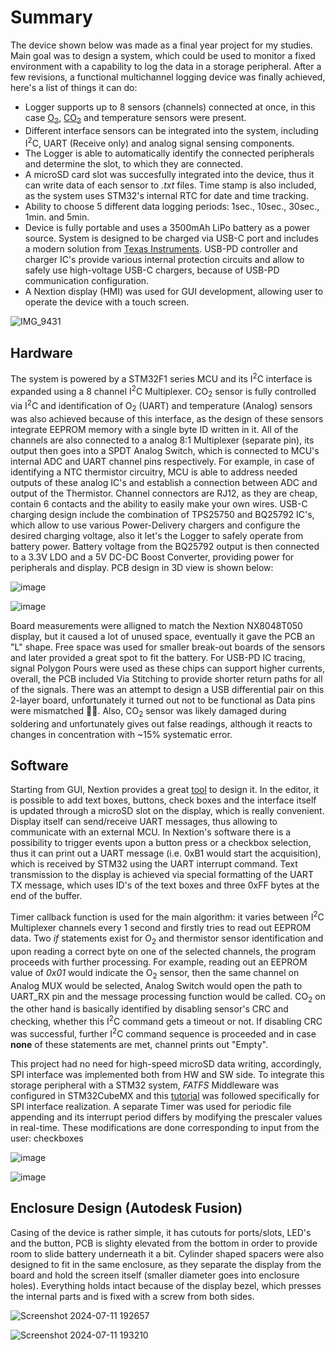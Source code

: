 # Summary
The device shown below was made as a final year project for my studies. Main goal was to design a system, which could be used to monitor a fixed environment with a capability to log the data in a storage peripheral. After a few revisions, a functional multichannel logging device was finally achieved, here's a list of things it can do:
* Logger supports up to 8 sensors (channels) connected at once, in this case [O<sub>2</sub>](https://gaslab.com/products/oxygen-sensor-luminox-lox-o2), [CO<sub>2</sub>](https://sensirion.com/products/catalog/STC31) and temperature sensors were present.
* Different interface sensors can be integrated into the system, including I<sup>2</sup>C, UART (Receive only) and analog signal sensing components.
* The Logger is able to automatically identify the connected peripherals and determine the slot, to which they are connected. 
* A microSD card slot was succesfully integrated into the device, thus it can write data of each sensor to _.txt_ files. Time stamp is also included, as the system uses STM32's internal RTC for date and time tracking.
* Ability to choose 5 different data logging periods: 1sec., 10sec., 30sec., 1min. and 5min. 
* Device is fully portable and uses a 3500mAh LiPo battery as a power source. System is designed to be charged via USB-C port and includes a modern solution from [Texas Instruments](https://www.ti.com/lit/ug/slvuby2a/slvuby2a.pdf?ts=1707079337468&ref_url=https%253A%252F%252Fwww.google.com%252F). USB-PD controller and charger IC's provide various internal protection circuits and allow to safely use high-voltage USB-C chargers, because of USB-PD communication configuration.
* A Nextion display (HMI) was used for GUI development, allowing user to operate the device with a touch screen.

![IMG_9431](https://github.com/dyanke3/Multichannel-Data-Logger-with-GUI/assets/170525314/58cd7c52-1b8a-4618-a0b1-d3f28c3bf7cf)

## Hardware
The system is powered by a STM32F1 series MCU and its I<sup>2</sup>C interface is expanded using a 8 channel I<sup>2</sup>C Multiplexer. CO<sub>2</sub> sensor is fully controlled via I<sup>2</sup>C and identification of O<sub>2</sub> (UART) and temperature (Analog) sensors was also achieved because of this interface, as the design of these sensors integrate EEPROM memory with a single byte ID written in it. All of the channels are also connected to a analog 8:1 Multiplexer (separate pin), its output then goes into a SPDT Analog Switch, which is connected to MCU's internal ADC and UART channel pins respectively. For example, in case of identifying a NTC thermistor circuitry, MCU is able to address needed outputs of these analog IC's and establish a connection between ADC and output of the Thermistor. Channel connectors are RJ12, as they are cheap, contain 6 contacts and the ability to easily make your own wires. USB-C charging design include the combination of TPS25750 and BQ25792 IC's, which allow to use various Power-Delivery chargers and configure the desired charging voltage, also it let's the Logger to safely operate from battery power. Battery voltage from the BQ25792 output is then connected to a 3.3V LDO and a 5V DC-DC Boost Converter, providing power for peripherals and display. PCB design in 3D view is shown below:

![image](https://github.com/dyanke3/Multichannel-Data-Logger-with-GUI/assets/170525314/7175eb4d-cc74-4f40-9903-cf95f59386f9)

![image](https://github.com/dyanke3/Multichannel-Data-Logger-with-GUI/assets/170525314/0e2a31dc-ac39-46d9-a99f-c38c65462419)

Board measurements were alligned to match the Nextion NX8048T050 display, but it caused a lot of unused space, eventually it gave the PCB an "L" shape. Free space was used for smaller break-out boards of the sensors and later provided a great spot to fit the battery. For USB-PD IC tracing, signal Polygon Pours were used as these chips can support higher currents, overall, the PCB included Via Stitching to provide shorter return paths for all of the signals. There was an attempt to design a USB differential pair on this 2-layer board, unfortunately it turned out not to be functional as Data pins were mismatched 🤦‍♂️. Also, CO<sub>2</sub> sensor was likely damaged during soldering and unfortunately gives out false readings, although it reacts to changes in concentration with ~15% systematic error.

## Software
Starting from GUI, Nextion provides a great [tool](https://nextion.tech/editor_guide/) to design it. In the editor, it is possible to add text boxes, buttons, check boxes and the interface itself is updated through a microSD slot on the display, which is really convenient. Display itself can send/receive UART messages, thus allowing to communicate with an external MCU. In Nextion's software there is a possibility to trigger events upon a button press or a checkbox selection, thus it can print out a UART message (i.e. 0xB1 would start the acquisition), which is received by STM32 using the UART interrupt command. Text transmission to the display is achieved via special formatting of the UART TX message, which uses ID's of the text boxes and three 0xFF bytes at the end of the buffer.

Timer callback function is used for the main algorithm: it varies between I<sup>2</sup>C Multiplexer channels every 1 second and firstly tries to read out EEPROM data. Two _if_ statements exist for O<sub>2</sub> and thermistor sensor identification and upon reading a correct byte on one of the selected channels, the program proceeds with further processing. For example, reading out an EEPROM value of _0x01_ would indicate the O<sub>2</sub> sensor, then the same channel on Analog MUX would be selected, Analog Switch would open the path to UART_RX pin and the message processing function would be called. CO<sub>2</sub> on the other hand is basically identified by disabling sensor's CRC and checking, whether this I<sup>2</sup>C command gets a timeout or not. If disabling CRC was successful, further I<sup>2</sup>C command sequence is proceeded and in case **none** of these statements are met, channel prints out "Empty".

This project had no need for high-speed microSD data writing, accordingly, SPI interface was implemented both from HW and SW side. To integrate this storage peripheral with a STM32 system, _FATFS_ Middleware was configured in STM32CubeMX and this [tutorial](https://controllerstech.com/sd-card-using-spi-in-stm32/) was followed specifically for SPI interface realization. A separate Timer was used for periodic file appending and its interrupt period differs by modifying the prescaler values in real-time. These modifications are done corresponding to input from the user: checkboxes 

![image](https://github.com/user-attachments/assets/98dd9f8b-04b2-4e13-803e-33ade3583bb7)

![image](https://github.com/user-attachments/assets/7c7547f9-2da8-4a97-ab0e-dae25e2dd4ec)

## Enclosure Design (Autodesk Fusion)
Casing of the device is rather simple, it has cutouts for ports/slots, LED's and the button, PCB is slighty elevated from the bottom in order to provide room to slide battery underneath it a bit. Cylinder shaped spacers were also designed to fit in the same enclosure, as they separate the display from the board and hold the screen itself (smaller diameter goes into enclosure holes). Everything holds intact because of the display bezel, which presses the internal parts and is fixed with a screw from both sides. 

![Screenshot 2024-07-11 192657](https://github.com/dyanke3/Multichannel-Data-Logger-with-GUI/assets/170525314/f2e8a286-947e-434e-b6b2-dc38e4024dd9)

![Screenshot 2024-07-11 193210](https://github.com/dyanke3/Multichannel-Data-Logger-with-GUI/assets/170525314/3177ca6a-b7b5-4d93-8a06-99bcc2b2397d)

